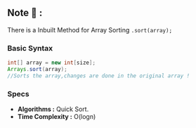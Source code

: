 ## Note 📝 :

There is a Inbuilt Method for Array Sorting
```.sort(array);```

 ### Basic Syntax

 ```java
int[] array = new int[size];
Arrays.sort(array);
//Sorts the array,changes are done in the original array !
```
### Specs

- **Algorithms :** Quick Sort.
- **Time Complexity :** O(logn)
  
